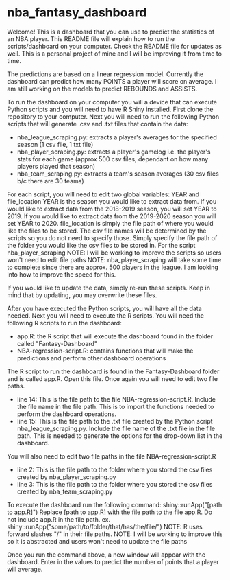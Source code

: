 # nba_fantasy_dashboard

Welcome! This is a dashboard that you can use to predict the statistics of an NBA player.
This README file will explain how to run the scripts/dashboard on your computer. Check the
README file for updates as well. This is a personal project of mine and I will be improving it
from time to time. 

The predictions are based on a linear regression model. Currently the dashboard can predict
how many POINTS a player will score on average. I am still working on the models to predict REBOUNDS
and ASSISTS.

To run the dashboard on your computer you will a device that can execute Python scripts and you will need to have R Shiny installed. 
First clone the repository to your computer.
Next you will need to run the following Python scripts that will generate .csv and .txt files that contain the data:
- nba_league_scraping.py: extracts a player's averages for the specified season (1 csv file, 1 txt file)
- nba_player_scraping.py: extracts a player's gamelog i.e. the player's stats for each game (approx 500 csv files, dependant on how many players played that season)
- nba_team_scraping.py:   extracts a team's season averages (30 csv files b/c there are 30 teams)

For each script, you will need to edit two global variables: YEAR and file_location
YEAR is the season you would like to extract data from. If you would like to extract data from the
2018-2019 season, you will set YEAR to 2019. If you would like to extract data from the 2019-2020 season
you will set YEAR to 2020. file_location is simply the file path of where you would like the files to be stored. 
The csv file names will be determined by the scripts so you do not need to specify those. Simply specify the file path of the folder you would like the csv files to
be stored in.
For the script nba_player_scraping
NOTE: I will be working to improve the scripts so users won't need to edit file paths
NOTE: nba_player_scraping will take some time to complete since there are approx. 500 players in the league. I am looking into how to improve the speed for this.  

If you would like to update the data, simply re-run these scripts. Keep in mind that by updating, you may overwrite these files.

After you have executed the Python scripts, you will have all the data needed. Next you will need to execute the R scripts. 
You will need the following R scripts to run the dashboard:
- app.R: the R script that will execute the dashboard found in the folder called "Fantasy-Dashboard"
- NBA-regression-script.R: contains functions that will make the predictions and perform other dashboard operations


The R script to run the dashboard is found in the Fantasy-Dashboard folder and is called app.R. Open this file. Once again you will need to edit two file paths. 
- line 14: This is the file path to the file NBA-regression-script.R. Include the file name in the file path. This is to import the functions needed to perform the dashboard operations. 
- line 15: This is the file path to the .txt file created by the Python script nba_league_scraping.py. Include the file name of the .txt file in the file path. This is needed to generate the options
  for the drop-down list in the dashboard. 

You will also need to edit two file paths in the file NBA-regression-script.R
- line 2: This is the file path to the folder where you stored the csv files created by nba_player_scraping.py
- line 3: This is the file path to the folder where you stored the csv files created by nba_team_scraping.py

To execute the dashboard run the following command: shiny::runApp("[path to app.R]")
Replace [path to app.R] with the file path to the file app.R. Do not include app.R in the file path.
ex. shiny::runApp("some/path/to/folder/that/has/the/file/")
NOTE: R uses forward slashes "/" in their file paths. 
NOTE: I will be working to improve this so it is abstracted and users won't need to update the file paths

Once you run the command above, a new window will appear with the dashboard. Enter in the values to predict the number of points that a player will average. 


